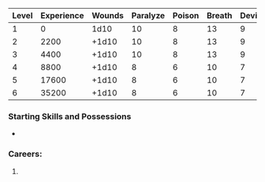 
| Level | Experience | Wounds | Paralyze | Poison | Breath | Device | Magic |
| ----- | ---------- | ------ | -------- | ------ | ------ | ------ | ----- |
| 1     | 0          | 1d10   | 10       | 8      | 13     | 9      | 12    |
| 2     | 2200       | +1d10  | 10       | 8      | 13     | 9      | 12    |
| 3     | 4400       | +1d10  | 10       | 8      | 13     | 9      | 12    |
| 4     | 8800       | +1d10  | 8        | 6      | 10     | 7      | 10    |
| 5     | 17600      | +1d10  | 8        | 6      | 10     | 7      | 10    |
| 6     | 35200      | +1d10  | 8        | 6      | 10     | 7      | 10    |

### Starting Skills and Possessions
- 
### Careers:
1. 